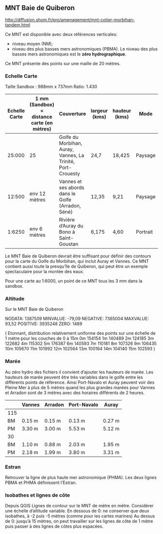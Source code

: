 


## MNT Baie de Quiberon

http://diffusion.shom.fr/pro/amenagement/mnt-cotier-morbihan-tandem.html

Ce MNT est disponible avec deux références verticales:
- niveau moyen (NM);
- niveau des plus basses mers astronomiques (PBMA).
Le niveau des plus basses mers astronomiques est le **zéro hydrographique**.

Ce MNT présente des points sur une maille de 20 mètres.

### Echelle Carte
Taille Sandbox : 988mm x 737mm
Ratio: 1.430

| Echelle Carte | 1 mm (Sandbox) = distance carte (en mètres) | Couverture                                                  | largeur (kms) | hauteur (kms) | Mode     |
| ------------- | ------------------------------------------- | ----------------------------------------------------------- | ------------- | ------------- | -------- |
| 25:000        | 25                                          | Golfe du Morbihan, Auray, Vannes, La Trinité, Port-Crouesty | 24,7          | 18,425        | Paysage  |
| 12:500        | env 12 mètres                               | Vannes et ses abords dans le Golfe (Arradon, Séné)          | 12,35         | 9,21          | Paysage  |
| 1:6250        | env 6 mètres                                | Rivière d’Auray du Bono à Saint-Goustan                     | 6,175         | 4,60          | Portrait |

Le MNT Baie de Quiberon devrait être suffisant pour définir des contours pour la carte du Golfe du Morbihan, qui inclut Auray et Vannes. Ce MNT contient aussi toute la presqu’île de Quiberon, qui peut être un exemple spectaculaire pour la montée des eaux.

Pour une carte au 1:6000, un point de ce MNT tous les 3 mm dans la sandbox.

### Altitude
Sur le MNT Baie de Quiberon

NODATA: 1387509
MINVALUE: -79,09
NEGATIVE: 7365004
MAXVALUE: 93,52
POSITIVE: 3935248
ZERO: 1489

( Etonnant, distribution relativement uniforme des points sur une échelle de 1 mètre pour les couches de 0 à 15m
0m 154154  1m 140489 2m 124185 3m 122682 4m 115302 5m 176387 6m 140593 7m 110181
8m 107326 9m 106435 10m 105670 11m 101992 12m 102564 13m 100164 14m 104140 15m 102593 )

### Marée
Au zéro hydro des fichiers il convient d’ajouter les hauteurs de marée.
Les hauteurs de marée peuvent être très variables dans le golfe entre les différents points de référence.
Ainsi Port-Navalo et Auray peuvent voir des Pleine Mer à plus de 5 mètres quand les plus grandes marées pour Vannes et Arradon sont de 3 mètres avec des horaires différents de 2 heures.

|     | Vannes | Arradon | Port-Navalo | Auray  |
| --- | ------ | ------- | ----------- | ------ |
| 115 |        |         |             |        |
| BM  | 0.15 m | 0.15 m  | 0.13 m      | 0.27 m |
| PM  | 3.30 m | 3.00 m  | 5.53 m      | 5.12 m |
| 30  |        |         |             |        |
| BM  | 1.10 m | 0.88 m  | 2.03 m      | 1.95 m |
| PM  | 2.18 m | 1.99 m  | 3.80 m      | 3.31 m |

### Estran
Retrouver la ligne de plus haute mer astronomique (PHMA).
Les deux lignes PBMA et PHMA définissent l’Estran.

### Isobathes et lignes de côte
Depuis QGIS
Lignes de contour sur le MNT de mètre en mètre.
Considérer une échelle d’altitude variable.
En dessous de 0: ne conserver que deux isobathes, à -2 puis -5 mètres (comme pour les cartes marines)
Au dessus de 0: jusqu’à 15 mètres, on peut travailler sur les lignes de côte de 1 mètre puis passer à des lignes de côtes plus espacées.
